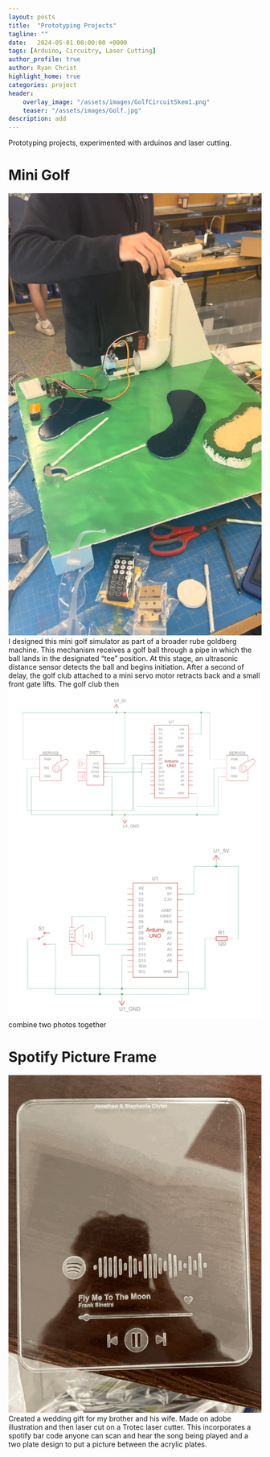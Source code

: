 ```yaml
---
layout: posts
title:  "Prototyping Projects"
tagline: ""
date:   2024-05-01 00:00:00 +0000
tags: [Arduino, Circuitry, Laser Cutting]
author_profile: true
author: Ryan Christ
highlight_home: true
categories: project
header:
    overlay_image: "/assets/images/GolfCircuitSkem1.png"
    teaser: "/assets/images/Golf.jpg"
description: add
---
```

Prototyping projects, experimented with arduinos and laser cutting.

# Mini Golf
![golf](/assets/images/Golf.jpg)
I designed this mini golf simulator as part of a broader rube goldberg machine. This mechanism receives a golf ball through a pipe in which the ball lands in the designated “tee” position. At this stage, an ultrasonic distance sensor detects the ball and begins initiation. After a second of delay, the golf club attached to a mini servo motor retracts back and a small front gate lifts. The golf club then
![golf](/assets/images/GolfCircuitSkem1.png)
![golf](/assets/images/GolfCircuitSkem2.png)
combine two photos together

# Spotify Picture Frame
![pinball](/assets/images/Spotify.gif)
Created a wedding gift for my brother and his wife. Made on adobe illustration and then laser cut on a Trotec laser cutter. This incorporates a spotify bar code anyone can scan and hear the song being played and a two plate design to put a picture between the acrylic plates.